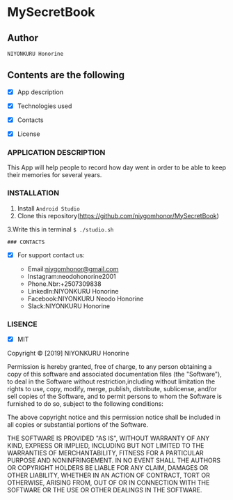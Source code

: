 # MySecretBook

## Author 

`NIYONKURU Honorine`

## Contents are the following
  - [x] App description
  - [x]  Technologies used

  - [x]  Contacts
  - [x]  License
  
  
 ### APPLICATION DESCRIPTION
  
This App will help people to record how day went in order to be
 able to keep their memories for several years.
 
 ### INSTALLATION
 
 1. Install  `Android Studio`
2. Clone this repository(https://github.com/niygomhonor/MySecretBook)

3.Write this in terminal `$ ./studio.sh`
  
    ### CONTACTS
  
  
- [X]  For support contact us:

     +  Email:niygomhonor@gmail.com
     +  Instagram:neodohonorine2001
     +  Phone.Nbr:+2507309838
     +  LinkedIn:NIYONKURU Honorine
     +  Facebook:NIYONKURU Neodo Honorine
     +  Slack:NIYONKURU Honorine

### LISENCE
- [x] MIT

Copyright &copy; [2019] NIYONKURU Honorine

Permission is hereby granted, free of charge, to any person obtaining a copy of this software and associated documentation files (the "Software"),
 to deal in the Software without restriction,including without limitation the rights to use, 
 copy, modify, merge, publish, distribute, sublicense, and/or sell copies of the Software, and to permit persons to whom the Software is furnished to do so,
  subject to the following conditions:

The above copyright notice and this permission notice shall be included in all copies or substantial portions of the Software.

THE SOFTWARE IS PROVIDED "AS IS", WITHOUT WARRANTY OF ANY KIND, EXPRESS OR IMPLIED, INCLUDING BUT NOT LIMITED TO THE WARRANTIES OF MERCHANTABILITY, 
FITNESS FOR A PARTICULAR PURPOSE AND NONINFRINGEMENT. IN NO EVENT SHALL THE AUTHORS OR COPYRIGHT HOLDERS BE LIABLE FOR ANY CLAIM, DAMAGES OR OTHER LIABILITY,
 WHETHER IN AN ACTION OF CONTRACT, TORT OR OTHERWISE, ARISING FROM, OUT OF OR IN CONNECTION WITH THE SOFTWARE OR THE USE OR OTHER DEALINGS IN THE SOFTWARE.
